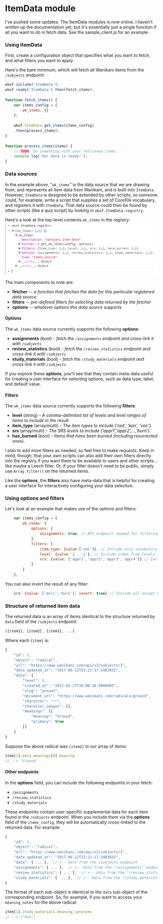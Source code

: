 ﻿# ItemData module

I've pushed some updates.  The ItemData modules is now online.  I haven't written up the documentation yet, but it's essentially just a single function if all you want to do is fetch data.  See the sample_client.js for an example.

### Using ItemData
First, create a configuration object that specifies what you want to fetch, and what filters you want to apply.

Here's the bare minimum, which will fetch all Wanikani items from the `/subjects` endpoint:
```javascript
wkof.include('ItemData');
wkof.ready('ItemData').then(fetch_items);

function fetch_items() {
	var items_config = {
		wk_items: {}
	};

	wkof.ItemData.get_items(items_config)
	.then(process_items);
}

function process_items(items) {
	// TODO: Do something with your retrieved items.
	console.log('Our data is ready!');
}
```

### Data sources
In the example above, "`wk_items`" is the data source that we are drawing from, and represents all item data from Wanikani, and is built into `ItemData`.  However, `ItemData` is designed to be extended by other scripts, so someone could, for example, write a script that supplies a set of Core10k vocabulary, and registers it with `ItemData`.  That data source could then be found by other scripts (like a quiz script) by looking in `wkof.ItemData.registry`.

Here's a look at the top-level contents `wk_items` in the registry:
![ItemData registry members](images/ItemData_registry.png)

The main components to note are:
* **fetcher** -- *a function that fetches the data for this particular registered data source*
* **filters** -- *pre-defined filters for selecting data returned by the fetcher*
* **options** -- *whatever options this data source supports*

#### Options
The `wk_items` data source currently supports the following **options**:
* **assignments** (bool) - *fetch the `/assignments` endpoint and cross-link it with `/subjects`*
* **review_statistics** (bool) - *fetch the `/review_statistics` endpoint and cross-link it with `/subjects`*
* **study_materials** (bool) - *fetch the `/study_materials` endpoint and cross-link it with `/subjects`*

If you explore these **options**, you'll see that they contain meta-data useful for creating a user interface for selecting options, such as data type, label, and default value.

#### Filters
The `wk_items` data source currently supports the following **filters**:
* **level** (string) - *A comma-delimited list of levels and level ranges of items to include in the result.*
* **item_type** (array/multi) - *The item types to include ('rad', 'kan', 'voc').*
* **srs** (array/multi) - *The SRS levels to include ('appr1','appr2',...,'burn').*
* **has_burned** (bool) - *Items that have been burned (including resurrected ones).*

I plan to add more filters as needed, so feel free to make requests.  Keep in mind, though, that your own scripts can also add their own filters directly into the registry if you want them to be available to users and other scripts... like maybe a Leech filter.  Or, if your filter doesn't need to be public, simply use `Array.filter()` on the returned items.

Like the **options**, the **filters** also have meta-data that is helpful for creating a user interface for interactively configuring your data selection.

### Using options and filters
Let's look at an example that makes use of the options and filters:

```javascript
	var items_config = {
		wk_items: {
			options: {
				assignments: true, // API endpoint needed for filtering by SRS level
			},
			filters: {
				item_type: {value:['voc']}, // Include only vocabulary
				level: {value:'1 - -1'}, // Include items from levels 1 to [current level - 1]
				srs: {value: ['appr1','appr2','appr3','appr4']} // Include only Apprentice items
			}
		}
	};
```

You can also invert the result of any filter:

```javascript
	srs: {value: ['enli','burn'], invert: true} // Include all except burned and enlightened
```

### Structure of returned item data
The returned data is an array of items identical to the structure returned by `data` field of the `/subjects` endpoint:
```javascript
[{item1}, {item2}, {item3}, ...]
```
Where each `{item}` is:
```javascript
{
	"id": 1,
	"object": "radical",
	"url": "https://www.wanikani.com/api/v2/subjects/1",
	"data_updated_at": "2017-06-12T23:21:17.248393Z",
	"data": {
		"level": 1,
		"created_at": "2012-02-27T18:08:16.000000Z",
		"slug": "ground",
		"document_url": "https://www.wanikani.com/radicals/ground",
		"character": "一",
		"character_images": [],
		"meanings": [{
			"meaning": "Ground",
			"primary": true
		}]
	}
}
```

Suppose the above radical was `{item2}` in our array of items:
```javascript
item[1].data.meanings[0].meaning
// --> 'Ground'
```

#### Other endpoints
In the **options** field, you can include the following endpoints in your fetch:
* `/assignments`
* `/review_statistics`
* `/study_materials`

These endpoints contain user-specific supplemental data for each item found in the `/subjects` endpoint.
When you include them via the **options** field of the `items_config`, they will be automatically cross-linked to the returned data.  For example:

```javascript
{
	"id": 1,
	"object": "radical",
	"url": "https://www.wanikani.com/api/v2/subjects/1",
	"data_updated_at": "2017-06-12T23:21:17.248393Z",
	"data": { ... },  // <-- Data from the /subjects endpoint
	"assignments": { ... },  // <-- Data from the "/assignments" endpoint
	"review_statistics": { ... },  // <-- Data from the "/review_statistics" endpoint
	"study_materials": { ... },  // <-- Data from the "/study_materials" endpoint
}
```
The format of each sub-object is identical to the `data` sub-object of the corresponding endpoint.
So, for example, if you want to access your `meaning_notes` for the above radical:
```javascript
item[1].study_materials.meaning_synonyms
// --> ["One"]
```